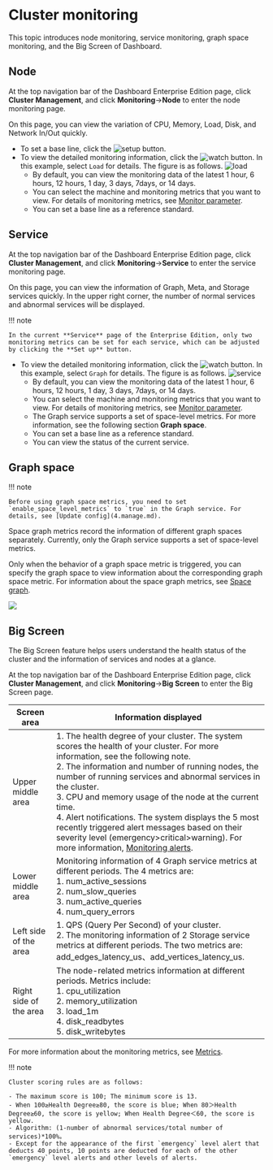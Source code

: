 # Cluster monitoring

This topic introduces node monitoring, service monitoring, graph space monitoring, and the Big Screen of Dashboard.

## Node

At the top navigation bar of the Dashboard Enterprise Edition page, click **Cluster Management**, and click **Monitoring**->**Node** to enter the node monitoring page.

On this page, you can view the variation of CPU, Memory, Load, Disk, and Network In/Out quickly.

- To set a base line, click the ![setup](https://docs-cdn.nebula-graph.com.cn/figures/Setup.png) button.
- To view the detailed monitoring information, click the ![watch](https://docs-cdn.nebula-graph.com.cn/figures/watch.png) button. In this example, select `Load` for details. The figure is as follows.
    ![load](https://docs-cdn.nebula-graph.com.cn/figures/ds-003.png)
  - By default, you can view the monitoring data of the latest 1 hour, 6 hours, 12 hours, 1 day, 3 days, 7days, or 14 days.
  - You can select the machine and monitoring metrics that you want to view. For details of monitoring metrics, see [Monitor parameter](../7.monitor-parameter.md).
  - You can set a base line as a reference standard.

## Service

At the top navigation bar of the Dashboard Enterprise Edition page, click **Cluster Management**, and click **Monitoring**->**Service** to enter the service monitoring page.

On this page, you can view the information of Graph, Meta, and Storage services quickly. In the upper right corner, the number of normal services and abnormal services will be displayed.

!!! note

    In the current **Service** page of the Enterprise Edition, only two monitoring metrics can be set for each service, which can be adjusted by clicking the **Set up** button.

- To view the detailed monitoring information, click the ![watch](https://docs-cdn.nebula-graph.com.cn/figures/watch.png) button. In this example, select `Graph` for details. The figure is as follows.
   ![service](https://docs-cdn.nebula-graph.com.cn/figures/ds-005.png)
  - By default, you can view the monitoring data of the latest 1 hour, 6 hours, 12 hours, 1 day, 3 days, 7days, or 14 days.
  - You can select the machine and monitoring metrics that you want to view. For details of monitoring metrics, see [Monitor parameter](../7.monitor-parameter.md).
  - The Graph service supports a set of space-level metrics. For more information, see the following section **Graph space**.
  - You can set a base line as a reference standard.
  - You can view the status of the current service.

## Graph space

!!! note

    Before using graph space metrics, you need to set `enable_space_level_metrics` to `true` in the Graph service. For details, see [Update config](4.manage.md).

 Space graph metrics record the information of different graph spaces separately. Currently, only the Graph service supports a set of space-level metrics.

Only when the behavior of a graph space metric is triggered, you can specify the graph space to view information about the corresponding graph space metric. For information about the space graph metrics, see [Space graph](../7.monitor-parameter.md).

![](https://docs-cdn.nebula-graph.com.cn/figures/space_level_metrics.png)


## Big Screen   

The Big Screen feature helps users understand the health status of the cluster and the information of services and nodes at a glance.

At the top navigation bar of the Dashboard Enterprise Edition page, click **Cluster Management**, and click **Monitoring**->**Big Screen** to enter the Big Screen page.

<!-- 页面修改后，增加大屏图片-->

| Screen area         | Information displayed                                                     |
| ------------ | ------------------------------------------------------------ |
| Upper middle area | 1. The health degree of your cluster. The system scores the health of your cluster. For more information, see the following note. <br>2. The information and number of running nodes, the number of running services and abnormal services in the cluster. <br/>3. CPU and memory usage of the node at the current time.<br/>4. Alert notifications. The system displays the 5 most recently triggered alert messages based on their severity level (emergency>critical>warning). For more information, [Monitoring alerts](../9.alerts.md). |
| Lower middle area | Monitoring information of 4 Graph service metrics at different periods. The 4 metrics are: <br/>1. num_active_sessions<br/>2. num_slow_queries<br/>3. num_active_queries<br/>4. num_query_errors |
| Left side of the area     | 1. QPS (Query Per Second) of your cluster.<br/>2. The monitoring information of 2 Storage service metrics at different periods. The two metrics are: add_edges_latency_us、add_vertices_latency_us. |
| Right side of the area     | The node-related metrics information at different periods. Metrics include: <br/>1. cpu_utilization<br/>2. memory_utilization<br/>3. load_1m<br/>4. disk_readbytes<br/>5. disk_writebytes |


For more information about the monitoring metrics, see [Metrics](../7.monitor-parameter.md).

!!! note

    Cluster scoring rules are as follows:

    - The maximum score is 100; The minimum score is 13.
    - When 100≥Health Degree≥80, the score is blue; When 80＞Health Degree≥60, the score is yellow; When Health Degree＜60, the score is yellow.
    - Algorithm: (1-number of abnormal services/total number of services)*100%。
    - Except for the appearance of the first `emergency` level alert that deducts 40 points, 10 points are deducted for each of the other `emergency` level alerts and other levels of alerts.